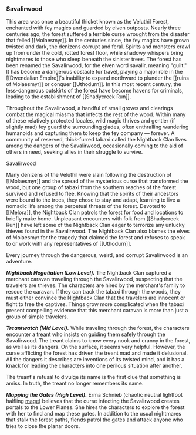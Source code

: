 ### Savalirwood

This area was once a beautiful thicket known as the Veluthil Forest, enchanted with fey magics and guarded by elven outposts. Nearly three centuries ago, the forest suffered a terrible curse wrought from the disaster that felled [[Molaesmyr]]. In the centuries since, the fey magics have grown twisted and dark, the denizens corrupt and feral. Spirits and monsters crawl up from under the cold, rotted forest floor, while shadowy whispers bring nightmares to those who sleep beneath the sinister trees. The forest has been renamed the Savalirwood, for the elven word savalir, meaning "guilt." It has become a dangerous obstacle for travel, playing a major role in the [[Dwendalian Empire]]'s inability to expand northward to plunder the [[ruins of Molaesmyr]] or conquer [[Uthodurn]]. In this most recent century, the less-dangerous outskirts of the forest have become havens for criminals, leading to the establishment of [[Shadycreek Run]].

Throughout the Savalirwood, a handful of small groves and clearings combat the magical miasma that infects the rest of the wood. Within many of these relatively protected locales, wild magic thrives and gentler (if slightly mad) fey guard the surrounding glades, often enthralling wandering humanoids and capturing them to keep the fey company — forever. A community of reserved, thick-furred tabaxi called the Nightback Clan lives among the dangers of the Savalirwood, occasionally coming to the aid of others in need, seeking allies in their struggle to survive.

[](https://media.dndbeyond.com/compendium-images/egtw/yDOyqyOocErRgYJK/03-14.png)

Savalirwood

Many denizens of the Veluthil were slain following the destruction of [[Molaesmyr]] and the spread of the mysterious curse that transformed the wood, but one group of tabaxi from the southern reaches of the forest survived and refused to flee. Knowing that the spirits of their ancestors were bound to the trees, they chose to stay and adapt, learning to live a nomadic life among the perpetual threats of the forest. Devoted to [[Melora]], the Nightback Clan patrols the forest for food and locations to briefly make home. Unpleasant encounters with folk from [[Shadycreek Run]] have left some of the Nightback Clan eager to terrorize any unlucky thieves found in the Savalirwood. The Nightback Clan also blames the elves of Molaesmyr for the tragedy that claimed the forest and refuses to speak to or work with any representatives of [[Uthodurn]].

Every journey through the dangerous, weird, and corrupt Savalirwood is an adventure.

_**Nightback Negotiation (Low Level).**_ The Nightback Clan captured a merchant caravan traveling through the Savalirwood, suspecting that the travelers are thieves. The characters are hired by the merchant's family to rescue the caravan. If they can track the tabaxi through the woods, they must either convince the Nightback Clan that the travelers are innocent or fight to free the captives. Things grow more complicated when the tabaxi present compelling evidence that this merchant caravan is more than just a group of simple travelers.

_**Treantwatch (Mid Level).**_ While traveling through the forest, the characters encounter a [treant](https://www.dndbeyond.com/monsters/treant) who insists on guiding them safely through the Savalirwood. The treant claims to know every nook and cranny in the forest, as well as its dangers. On the surface, it seems very helpful. However, the curse afflicting the forest has driven the treant mad and made it delusional. All the dangers it describes are inventions of its twisted mind, and it has a knack for leading the characters into one perilous situation after another.

The treant's refusal to divulge its name is the first clue that something is amiss. In truth, the treant no longer remembers its name.

_**Mapping the Gates (High Level).**_ Erma Schnieb (chaotic neutral lightfoot halfling [mage](https://www.dndbeyond.com/monsters/mage)) believes that the curse infecting the Savalirwood creates portals to the Lower Planes. She hires the characters to explore the forest with her to find and map these gates. In addition to the usual nightmares that stalk the forest paths, fiends patrol the gates and attack anyone who tries to close the planar doors.